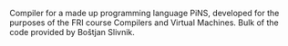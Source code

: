 Compiler for a made up programming language PiNS, developed for the purposes of the FRI course Compilers and Virtual Machines. Bulk of the code provided by Boštjan Slivnik. 
